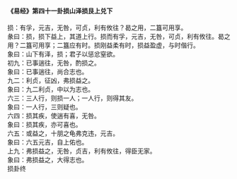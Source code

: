 <font face=微软雅黑>

#### 《易经》第四十一卦损山泽损艮上兑下   

损：有孚，元吉，无咎，可贞，利有攸往？曷之用，二簋可用享。   
彖曰：损，损下益上，其道上行。损而有孚，元吉，无咎，可贞，利有攸往。曷之用？二簋可用享；二簋应有时。损刚益柔有时，损益盈虚，与时偕行。   
象曰：山下有泽，损；君子以惩忿窒欲。   
初九：已事遄往，无咎，酌损之。   
象曰：已事遄往，尚合志也。   
九二：利贞，征凶，弗损益之。   
象曰：九二利贞，中以为志也。   
六三：三人行，则损一人；一人行，则得其友。   
象曰：一人行，三则疑也。   
六四：损其疾，使遄有喜，无咎。   
象曰：损其疾，亦可喜也。   
六五：或益之，十朋之龟弗克违，元吉。   
象曰：六五元吉，自上佑也。   
上九：弗损益之，无咎，贞吉，利有攸往，得臣无家。   
象曰：弗损益之，大得志也。   
损卦终   

</font>

